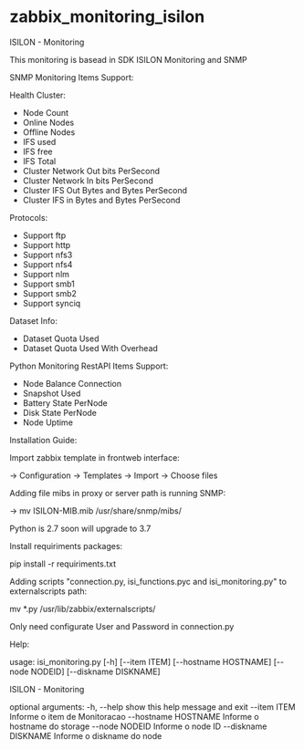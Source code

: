 # zabbix_monitoring_isilon
ISILON - Monitoring

This monitoring is basead in SDK ISILON Monitoring and SNMP 

SNMP Monitoring Items Support: 

Health Cluster: 
  * Node Count 
  * Online Nodes
  * Offline Nodes
  * IFS used
  * IFS free
  * IFS Total
  * Cluster Network Out bits PerSecond
  * Cluster Network In bits PerSecond
  * Cluster IFS Out Bytes and Bytes PerSecond
  * Cluster IFS in Bytes and Bytes PerSecond

Protocols: 
  * Support ftp 
  * Support http 
  * Support nfs3 
  * Support nfs4 
  * Support nlm 
  * Support smb1 
  * Support smb2 
  * Support synciq

Dataset Info: 
  * Dataset Quota Used 
  * Dataset Quota Used With Overhead

Python Monitoring RestAPI Items Support:

  * Node Balance Connection
  * Snapshot Used 
  * Battery State PerNode 
  * Disk State PerNode
  * Node Uptime
  
Installation Guide: 

Import zabbix template in frontweb interface: 

-> Configuration -> Templates -> Import -> Choose files

Adding file mibs in proxy or server path is running SNMP:

-> mv ISILON-MIB.mib /usr/share/snmp/mibs/

Python is 2.7 soon will upgrade to 3.7 

Install requiriments packages: 

pip install -r requiriments.txt 

Adding scripts "connection.py, isi_functions.pyc and isi_monitoring.py" to externalscripts path: 

mv *.py /usr/lib/zabbix/externalscripts/ 

Only need configurate User and Password in connection.py

Help: 

usage: isi_monitoring.py [-h] [--item ITEM] [--hostname HOSTNAME]
                         [--node NODEID] [--diskname DISKNAME]

ISILON - Monitoring

optional arguments:
  -h, --help           show this help message and exit
  --item ITEM          Informe o item de Monitoracao
  --hostname HOSTNAME  Informe o hostname do storage
  --node NODEID        Informe o node ID
  --diskname DISKNAME  Informe o diskname do node
